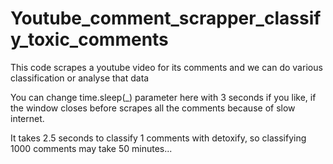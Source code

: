 # Youtube_comment_scrapper_classify_toxic_comments
This code scrapes a youtube video for its comments and we can do various classification or analyse that data

You can change time.sleep(_) parameter here with 3 seconds if you like, if the window closes before scrapes all the comments because of slow internet.

It takes 2.5 seconds to classify 1 comments with detoxify, so classifying 1000 comments may take 50 minutes...
